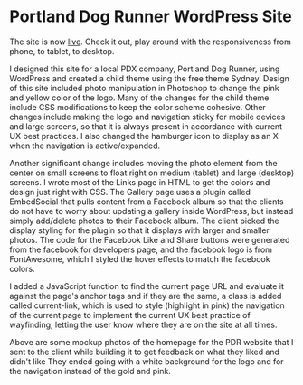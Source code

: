 <h1>Portland Dog Runner WordPress Site</h1>

<p>The site is now <a href="https://portlanddogrunner.com/" target="_blank">live</a>. Check it out, play around with the responsiveness from phone, to tablet, to desktop.</p>

<p>I designed this site for a local PDX company, Portland Dog Runner, using WordPress and created a child theme using the free theme Sydney. Design of this site included photo manipulation in Photoshop to change the pink and yellow color of the logo. Many of the changes for the child theme include CSS modifications to keep the color scheme cohesive. Other changes include making the logo and navigation sticky for mobile devices and large screens, so that it is always present in accordance with current UX best practices. I also changed the hamburger icon to display as an X when the navigation is active/expanded.</p>

<p>Another significant change includes moving the photo element from the center on small screens to float right on medium (tablet) and large (desktop) screens. I wrote most of the Links page in HTML to get the colors and design just right with CSS. The Gallery page uses a plugin called EmbedSocial that pulls content from a Facebook album so that the clients do not have to worry about updating a gallery inside WordPress, but instead simply add/delete photos to their Facebook album. The client picked the display styling for the plugin so that it displays with larger and smaller photos. The code for the Facebook Like and Share buttons were generated from the facebook for developers page, and the facebook logo is from FontAwesome, which I styled the hover effects to match the facebook colors.</p>

<p>I added a JavaScript function to find the current page URL and evaluate it against the page's anchor tags and if they are the same, a class is added called current-link, which is used to style (highlight in pink) the navigation of the current page to implement the current UX best practice of wayfinding, letting the user know where they are on the site at all times.</p>

<p>Above are some mockup photos of the homepage for the PDR website that I sent to the client while building it to get feedback on what they liked and didn't like They ended going with a white background for the logo and for the navigation instead of the gold and pink.</p>
